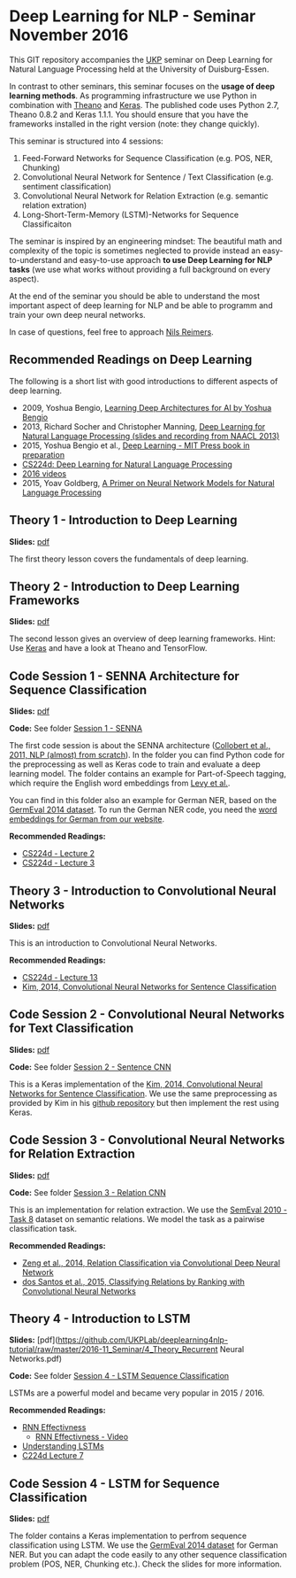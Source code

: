 # Deep Learning for NLP - Seminar November 2016

This GIT repository accompanies the [UKP](https://www.ukp.tu-darmstadt.de/ukp-home/) seminar on Deep Learning for Natural Language Processing held at the University of Duisburg-Essen.

In contrast to other seminars, this seminar focuses on the **usage of deep learning methods**. As programming infrastructure we use Python in combination with [Theano](http://deeplearning.net/software/theano/) and [Keras](https://keras.io). The published code uses Python 2.7, Theano 0.8.2 and Keras 1.1.1. You should ensure that you have the frameworks installed in the right version (note: they change quickly).

This seminar is structured into 4 sessions:

1. Feed-Forward Networks for Sequence Classification (e.g. POS, NER, Chunking)
2. Convolutional Neural Network for Sentence / Text Classification (e.g. sentiment classification)
3. Convolutional Neural Network for Relation Extraction (e.g. semantic relation extration)
4. Long-Short-Term-Memory (LSTM)-Networks for Sequence Classificaiton 

The seminar is inspired by an engineering mindset: The beautiful math and complexity of the topic is sometimes neglected to provide instead an easy-to-understand and easy-to-use approach **to use Deep Learning for NLP tasks** (we use what works without providing a full background on every aspect).

At the end of the seminar you should be able to understand the most important aspect of deep learning for NLP and be able to programm and train your own deep neural networks.

In case of questions, feel free to approach [Nils Reimers](https://www.ukp.tu-darmstadt.de/people/doctoral-researchers/nils-reimers/).

## Recommended Readings on Deep Learning
The following is a short list with good introductions to different aspects of deep learning.
* 2009, Yoshua Bengio, [Learning Deep Architectures for AI by Yoshua Bengio](http://www.iro.umontreal.ca/~bengioy/papers/ftml_book.p)
* 2013, Richard Socher and Christopher Manning, [Deep Learning for Natural Language Processing (slides and recording from NAACL 2013)](http://nlp.stanford.edu/courses/NAACL2013/)
* 2015, Yoshua Bengio et al., [Deep Learning - MIT Press book in preparation](http://www.iro.umontreal.ca/~bengioy/dlbook/)
* [CS224d: Deep Learning for Natural Language Processing](http://cs224d.stanford.edu/syllabus.html)
 * [2016 videos](https://www.youtube.com/watch?v=kZteabVD8sU&index=1&list=PLCJlDcMjVoEdtem5GaohTC1o9HTTFtK7_)
* 2015, Yoav Goldberg, [A Primer on Neural Network Models for Natural Language Processing](http://u.cs.biu.ac.il/~yogo/nnlp.pdf)

## Theory 1 - Introduction to Deep Learning 
**Slides:** [pdf](https://github.com/UKPLab/deeplearning4nlp-tutorial/raw/master/2016-11_Seminar/1_Theory_Introduction.pdf)

The first theory lesson covers the fundamentals of deep learning. 

## Theory 2 - Introduction to Deep Learning Frameworks
**Slides:** [pdf](https://github.com/UKPLab/deeplearning4nlp-tutorial/raw/master/2016-11_Seminar/2_Theory_Frameworks.pdf)

The second lesson gives an overview of deep learning frameworks. Hint: Use [Keras](http://keras.io) and have a look at Theano and TensorFlow.

## Code Session 1 - SENNA Architecture for Sequence Classification
**Slides:** [pdf](https://github.com/UKPLab/deeplearning4nlp-tutorial/raw/master/2016-11_Seminar/Session%201%20-%20SENNA/SENNA.pdf)

**Code:** See folder [Session 1 - SENNA](https://github.com/UKPLab/deeplearning4nlp-tutorial/tree/master/2016-11_Seminar/Session%201%20-%20SENNA)

The first code session is about the SENNA architecture ([Collobert et al., 2011, NLP (almost) from scratch](https://arxiv.org/abs/1103.0398)). In the folder you can find Python code for the preprocessing as well as Keras code to train and evaluate a deep learning model. The folder contains an example for Part-of-Speech tagging, which require the English word embeddings from [Levy et al.](https://levyomer.wordpress.com/2014/04/25/dependency-based-word-embeddings/). 

You can find in this folder also an example for German NER, based on the [GermEval 2014 dataset](https://sites.google.com/site/germeval2014ner/). To run the German NER code, you need the [word embeddings for German from our website](https://www.ukp.tu-darmstadt.de/research/ukp-in-challenges/germeval-2014/).

**Recommended Readings:**
 * [CS224d - Lecture 2](https://www.youtube.com/watch?v=T8tQZChniMk)
 * [CS224d - Lecture 3](https://www.youtube.com/watch?v=T1j2Q9_FgTM)

## Theory 3 - Introduction to Convolutional Neural Networks
**Slides:** [pdf](https://github.com/UKPLab/deeplearning4nlp-tutorial/raw/master/2016-11_Seminar/3_Theory_Convolutional_NN.pdf)

This is an introduction to Convolutional Neural Networks.

**Recommended Readings:**
 * [CS224d - Lecture 13](https://www.youtube.com/watch?v=EevTPpQvxiU)
 * [Kim, 2014, Convolutional Neural Networks for Sentence Classification](http://arxiv.org/abs/1408.5882)


## Code Session 2 - Convolutional Neural Networks for Text Classification
**Slides:** [pdf](https://github.com/UKPLab/deeplearning4nlp-tutorial/raw/master/2016-11_Seminar/Session%202%20-%20Sentence%20CNN/Sentence_CNN.pdf)

**Code:** See folder [Session 2 - Sentence CNN](https://github.com/UKPLab/deeplearning4nlp-tutorial/tree/master/2016-11_Seminar/Session%202%20-%20Sentence%20CNN)

This is a Keras implementation of the [Kim, 2014, Convolutional Neural Networks for Sentence Classification](http://arxiv.org/abs/1408.5882). We use the same preprocessing as provided by Kim in his [github repository](https://github.com/yoonkim/CNN_sentence) but then implement the rest using Keras.


## Code Session 3 - Convolutional Neural Networks for Relation Extraction
**Slides:** [pdf](https://github.com/UKPLab/deeplearning4nlp-tutorial/raw/master/2016-11_Seminar/Session%203%20-%20Relation%20CNN/Relation_CNN.pdf)

**Code:** See folder [Session 3 - Relation CNN](https://github.com/UKPLab/deeplearning4nlp-tutorial/tree/master/2016-11_Seminar/Session%203%20-%20Relation%20CNN)

This is an implementation for relation extraction. We use the [SemEval 2010 - Task 8](https://docs.google.com/document/d/1QO_CnmvNRnYwNWu1-QCAeR5ToQYkXUqFeAJbdEhsq7w/preview) dataset on semantic relations. We model the task as a pairwise classification task.

**Recommended Readings:**
 * [Zeng et al., 2014, Relation Classification via Convolutional Deep Neural Network](http://www.aclweb.org/anthology/C14-1220)
 * [dos Santos et al., 2015, Classifying Relations by Ranking with Convolutional Neural Networks](https://arxiv.org/abs/1504.06580)


## Theory 4 - Introduction to LSTM
**Slides:** [pdf](https://github.com/UKPLab/deeplearning4nlp-tutorial/raw/master/2016-11_Seminar/4_Theory_Recurrent Neural Networks.pdf)

**Code:** See folder [Session 4 - LSTM Sequence Classification](https://github.com/UKPLab/deeplearning4nlp-tutorial/tree/master/2016-11_Seminar/Session%204%20-%20LSTM%20Sequence%20Classification)

LSTMs are a powerful model and became very popular in 2015 / 2016. 

**Recommended Readings:**
  * [RNN Effectivness](http://karpathy.github.io/2015/05/21/rnn-effectiveness/)
    * [RNN Effectivness - Video](https://skillsmatter.com/skillscasts/6611-visualizing-and-understanding-recurrent-networks)
  * [Understanding LSTMs](http://colah.github.io/posts/2015-08-Understanding-LSTMs/)
  * [C224d Lecture 7](https://www.youtube.com/watch?v=rFVYTydGLr4)

## Code Session 4 - LSTM for Sequence Classification
**Slides:** [pdf](https://github.com/UKPLab/deeplearning4nlp-tutorial/raw/master/2016-11_Seminar/Session%204%20-%20LSTM%20Sequence%20Classification/LSTM%20for%20Sequence%20Classification.pdf)

The folder contains a Keras implementation to perfrom sequence classification using LSTM. We use the [GermEval 2014 dataset](https://sites.google.com/site/germeval2014ner/) for German NER. But you can adapt the code easily to any other sequence classification problem (POS, NER, Chunking etc.). Check the slides for more information.
